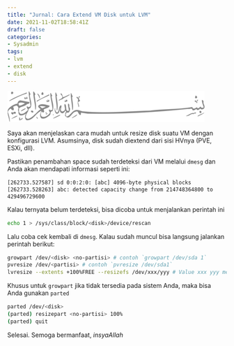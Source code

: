 ```yaml
---
title: "Jurnal: Cara Extend VM Disk untuk LVM"
date: 2021-11-02T18:58:41Z
draft: false
categories:
- Sysadmin
tags:
- lvm
- extend
- disk
---
```


![Bismillah](/images/bismillah-2.png#center)

Saya akan menjelaskan cara mudah untuk resize disk suatu VM dengan konfigurasi LVM. Asumsinya, disk sudah diextend dari sisi HVnya (PVE, ESXi, dll).

Pastikan penambahan space sudah terdeteksi dari VM melalui `dmesg` dan Anda akan mendapati informasi seperti ini:

```
[262733.527587] sd 0:0:2:0: [abc] 4096-byte physical blocks
[262733.528263] abc: detected capacity change from 214748364800 to 429496729600
```

Kalau ternyata belum terdeteksi, bisa dicoba untuk menjalankan perintah ini 

```sh
echo 1 > /sys/class/block/<disk>/device/rescan
```

Lalu coba cek kembali di `dmesg`. Kalau sudah muncul bisa langsung jalankan perintah berikut:

```sh
growpart /dev/<disk> <no-partisi> # contoh `growpart /dev/sda 1`
pvresize /dev/<partisi> # contoh `pvresize /dev/sda1`
lvresize --extents +100%FREE --resizefs /dev/xxx/yyy # Value xxx yyy merujuk pada logical volume path
```

Khusus untuk `growpart` jika tidak tersedia pada sistem Anda, maka bisa Anda gunakan `parted`

```sh
parted /dev/<disk>
(parted) resizepart <no-partisi> 100%
(parted) quit
```

Selesai. Semoga bermanfaat, _insyaAllah_
